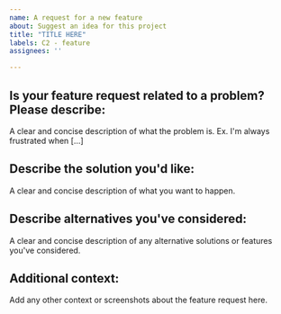 ```yaml
---
name: A request for a new feature
about: Suggest an idea for this project
title: "TITLE HERE"
labels: C2 - feature
assignees: ''

---
```


## Is your feature request related to a problem? Please describe:

A clear and concise description of what the problem is. Ex. I'm always frustrated when [...]

## Describe the solution you'd like:

A clear and concise description of what you want to happen.

## Describe alternatives you've considered:

A clear and concise description of any alternative solutions or features you've considered.

## Additional context:

Add any other context or screenshots about the feature request here.
